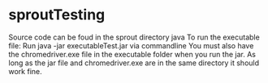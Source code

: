 # sproutTesting
Source code can be foud in the sprout directory java 
To run the executable file: 
    Run java -jar executableTest.jar via commandline
    You must also have the chromedriver.exe file in the executable folder when you run the jar. As long as the jar file and chromedriver.exe are in the same directory it should work fine. 
